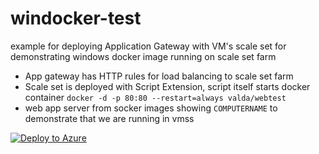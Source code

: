 # windocker-test

example for deploying Application Gateway with VM's scale set for demonstrating windows docker image running on scale set farm
* App gateway has HTTP rules for load balancing to scale set farm
* Scale set is deployed with Script Extension, script itself starts docker container `docker -d -p 80:80 --restart=always valda/webtest`
* web app server from socker images showing `COMPUTERNAME` to demonstrate that we are running in vmss



[![Deploy to Azure](http://azuredeploy.net/deploybutton.png)](https://portal.azure.com/#create/Microsoft.Template/uri/https%3A%2F%2Fraw.githubusercontent.com%2Fvalda-z%2Fwindocker-test%2Fmaster%2Finfra%2Fazuredeploy.json)